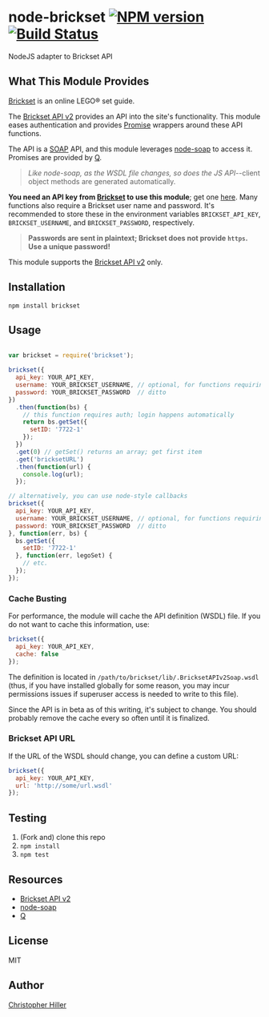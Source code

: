 # node-brickset [![NPM version](https://badge.fury.io/js/brickset.svg)](http://badge.fury.io/js/brickset) [![Build Status](https://travis-ci.org/boneskull/node-brickset.svg?branch=master)](https://travis-ci.org/boneskull/node-brickset)

NodeJS adapter to Brickset API

## What This Module Provides

[Brickset](http://brickset.com) is an online LEGO&reg; set guide.

The [Brickset API v2](http://brickset.com/tools/webservices/v2) provides an API
into the site's functionality.  This module eases authentication and provides
[Promise](https://www.promisejs.org/) wrappers around these API functions.

The API is a [SOAP](http://en.wikipedia.org/wiki/SOAP) API,
and this module leverages [node-soap](https://github.com/vpulim/node-soap) to
 access it.  Promises are provided by [Q](https://github.com/kriskowal/q).

> *Like node-soap, as the WSDL file changes, so does the JS API*--client object
methods are generated automatically.

**You need an API key from [Brickset](http://brickset.com) to use this
module**; get one [here](http://brickset.com/tools/webservices/requestkey).
Many functions also require a Brickset user name and password.  It's
recommended to store these in the environment variables `BRICKSET_API_KEY`,
`BRICKSET_USERNAME`, and `BRICKSET_PASSWORD`, respectively.

> **Passwords are sent in plaintext; Brickset does not provide `https`.  Use
a unique password!**

This module supports the [Brickset API v2](http://brickset.com/tools/webservices/v2) only.

## Installation

`npm install brickset`

## Usage

```js

var brickset = require('brickset');

brickset({
  api_key: YOUR_API_KEY,
  username: YOUR_BRICKSET_USERNAME, // optional, for functions requiring auth
  password: YOUR_BRICKSET_PASSWORD  // ditto
})
  .then(function(bs) {
    // this function requires auth; login happens automatically
    return bs.getSet({
      setID: '7722-1'
    });
  })
  .get(0) // getSet() returns an array; get first item
  .get('bricksetURL')
  .then(function(url) {
    console.log(url);
  });

// alternatively, you can use node-style callbacks
brickset({
  api_key: YOUR_API_KEY,
  username: YOUR_BRICKSET_USERNAME, // optional, for functions requiring auth
  password: YOUR_BRICKSET_PASSWORD  // ditto
}, function(err, bs) {
  bs.getSet({
    setID: '7722-1'
  }, function(err, legoSet) {
    // etc.
  });
});
```

### Cache Busting

For performance, the module will cache the API definition (WSDL) file.  If
you do not want to cache this information, use:

```js
brickset({
  api_key: YOUR_API_KEY,
  cache: false
});
```

The definition is located in `/path/to/brickset/lib/.BricksetAPIv2Soap.wsdl`
(thus, if you have installed globally for some reason,
you may incur permissions issues if superuser access is needed to write to
this file).

Since the API is in beta as of this writing, it's subject to change.  You
should probably remove the cache every so often until it is finalized.

### Brickset API URL

If the URL of the WSDL should change, you can define a custom URL:

```js
brickset({
  api_key: YOUR_API_KEY,
  url: 'http://some/url.wsdl'
});
```
## Testing

1.  (Fork and) clone this repo
2.  `npm install`
3.  `npm test`

## Resources

- [Brickset API v2](http://brickset.com/tools/webservices/v2)
- [node-soap](https://github.com/vpulim/node-soap)
- [Q](https://github.com/kriskowal/q)

## License

MIT

## Author

[Christopher Hiller](http://boneskull.github.io)
